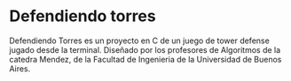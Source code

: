 # Defendiendo torres


Defendiendo Torres es un proyecto en C de un juego de tower defense jugado desde la terminal. Diseñado por los profesores de Algoritmos de la catedra Mendez, de la Facultad de Ingenieria de la Universidad de Buenos Aires.
